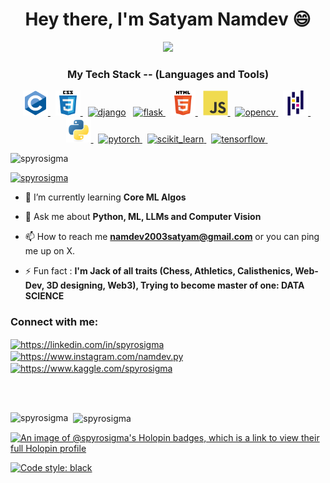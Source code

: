 <h1 align="center"> Hey there, I'm Satyam Namdev 😄</h1>
<p align="center">
  <a href="https://github.com/DenverCoder1/readme-typing-svg">
    <img src="https://readme-typing-svg.herokuapp.com?font=Time+New+Roman&color=cyan&size=25&center=true&vCenter=true&width=600&height=100&lines=Aspiring+DATA+Scientist,;Dual-Degree-Aspirant,;Data+Science+Student+IIT-Madras,;Computer+Science+Student+ABESEC,;Computer+Vision,;Python+developer+(Django, Flask),;Active+Learner/Researcher,;Love+to+learn+new+stuffs">
  </a>
</p>

<div align='center'>

### My Tech Stack -- (Languages and Tools)
<p>
    <a href="https://www.cprogramming.com/" target="_blank" rel="noreferrer"> <img
            src="https://raw.githubusercontent.com/devicons/devicon/master/icons/c/c-original.svg" alt="c" width="40"
            height="40" /> </a> &nbsp
    <a href="https://www.w3schools.com/css/" target="_blank" rel="noreferrer"> <img
            src="https://raw.githubusercontent.com/devicons/devicon/master/icons/css3/css3-original-wordmark.svg"
            alt="css3" width="40" height="40" /> </a> &nbsp
    <a href="https://www.djangoproject.com/" target="_blank"
        rel="noreferrer"><img src="https://cdn.worldvectorlogo.com/logos/django.svg" alt="django" width="40"
            height="40" /></a> &nbsp
    <a href="https://flask.palletsprojects.com/" target="_blank" rel="noreferrer"> <img
            src="https://www.vectorlogo.zone/logos/pocoo_flask/pocoo_flask-icon.svg" alt="flask" width="40"
            height="40" /> </a>  &nbsp
    <a href="https://www.w3.org/html/" target="_blank" rel="noreferrer"> <img
            src="https://raw.githubusercontent.com/devicons/devicon/master/icons/html5/html5-original-wordmark.svg"
            alt="html5" width="40" height="40" /> </a> &nbsp
    <a href="https://developer.mozilla.org/en-US/docs/Web/JavaScript"
        target="_blank" rel="noreferrer"> <img
            src="https://raw.githubusercontent.com/devicons/devicon/master/icons/javascript/javascript-original.svg"
            alt="javascript" width="40" height="40" /> </a> &nbsp
    <a href="https://opencv.org/" target="_blank"
        rel="noreferrer"> <img src="https://www.vectorlogo.zone/logos/opencv/opencv-icon.svg" alt="opencv" width="40"
            height="40" /> </a> &nbsp
    <a href="https://pandas.pydata.org/" target="_blank" rel="noreferrer"> <img
            src="https://raw.githubusercontent.com/devicons/devicon/2ae2a900d2f041da66e950e4d48052658d850630/icons/pandas/pandas-original.svg" alt="pandas" width="40" height="40" /> </a> &nbsp
    <a href="https://www.python.org" target="_blank" rel="noreferrer"> <img
            src="https://raw.githubusercontent.com/devicons/devicon/master/icons/python/python-original.svg"
            alt="python" width="40" height="40" /> </a> &nbsp
    <a href="https://pytorch.org/" target="_blank" rel="noreferrer">
        <img src="https://www.vectorlogo.zone/logos/pytorch/pytorch-icon.svg" alt="pytorch" width="40" height="40" />
    </a> &nbsp
    <a href="https://scikit-learn.org/" target="_blank" rel="noreferrer"> <img
            src="https://upload.wikimedia.org/wikipedia/commons/0/05/Scikit_learn_logo_small.svg" alt="scikit_learn"
            width="40" height="40" /> </a> &nbsp
    <a href="https://www.tensorflow.org" target="_blank" rel="noreferrer"> <img
            src="https://www.vectorlogo.zone/logos/tensorflow/tensorflow-icon.svg" alt="tensorflow" width="40"
            height="40" /> </a> &nbsp
</p>
<!-- <p>

![JavaScript](https://img.shields.io/badge/-JavaScript-F7DF1E?style=flat-square&logo=javascript&logoColor=000000&labelColor=%F7DF1E&color=%23FFCE5A)

![Boostrap](https://img.shields.io/badge/-Bootstrap-7952B3?style=flat-square&logo=bootstrap&logoColor=fff)

![C++](https://img.shields.io/badge/C++-%2300599C.svg?style=flat-square&logo=c%2B%2B&logoColor=white)
![Python](https://img.shields.io/badge/Python-3670A0?style=flat-square&logo=python&logoColor=ffdd54)

</p> -->
</div>

<p align="left"> <img src="https://komarev.com/ghpvc/?username=spyrosigma&label=Profile%20views&color=0e75b6&style=flat" alt="spyrosigma" /> </p>

<p align="left"> <a href="https://github.com/ryo-ma/github-profile-trophy"><img src="https://github-profile-trophy.vercel.app/?username=spyrosigma" alt="spyrosigma" /></a></p>

- 🌱 I’m currently learning **Core ML Algos**

- 💬 Ask me about **Python, ML, LLMs and Computer Vision**

- 📫 How to reach me **namdev2003satyam@gmail.com** or you can ping me up on X.

- ⚡ Fun fact : **I'm Jack of all traits (Chess, Athletics, Calisthenics, Web-Dev, 3D designing, Web3), Trying to become master of one: DATA SCIENCE**


<h3 align="left">Connect with me:</h3>
<p align="left">
<a href="https://linkedin.com/in/spyrosigma" target="blank"><img align="center" src="https://raw.githubusercontent.com/rahuldkjain/github-profile-readme-generator/master/src/images/icons/Social/linked-in-alt.svg" alt="https://linkedin.com/in/spyrosigma" height="30" width="40" /></a>
<a href="https://www.instagram.com/satyam._.pvvt" target="blank"><img align="center" src="https://raw.githubusercontent.com/rahuldkjain/github-profile-readme-generator/master/src/images/icons/Social/instagram.svg" alt="https://www.instagram.com/namdev.py" height="30" width="40" /></a>
<a href="https://www.kaggle.com/spyrosigma" target="blank"><img align="center" src="https://raw.githubusercontent.com/rahuldkjain/github-profile-readme-generator/master/src/images/icons/Social/kaggle.svg" alt="https://www.kaggle.com/spyrosigma" height="30" width="40" /></a>  
</p>

<br> <br>

<p><img align="left" src="https://github-readme-stats.vercel.app/api/top-langs?username=spyrosigma&show_icons=true&locale=en&layout=compact" alt="spyrosigma" />
&nbsp;
<img align="center" src="https://github-readme-stats.vercel.app/api?username=spyrosigma&show_icons=true&locale=en" alt="spyrosigma" /> </p>
<!-- <p> <img align="center" src="https://github-readme-streak-stats.herokuapp.com/?user=spyrosigma&" alt="spyrosigma" /></p> -->




[![An image of @spyrosigma's Holopin badges, which is a link to view their full Holopin profile](https://holopin.me/spyrosigma)](https://holopin.io/@spyrosigma)

[![Code style: black](https://img.shields.io/badge/code%20style-black-000000.svg)](https://github.com/psf/black)

